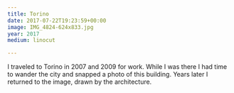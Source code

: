 ```yaml
---
title: Torino
date: 2017-07-22T19:23:59+00:00
image: IMG_4824-624x833.jpg
year: 2017
medium: linocut

---
```


I traveled to Torino in 2007 and 2009 for work. While I was there I had time to
wander the city and snapped a photo of this building. Years later I returned to
the image, drawn by the architecture.